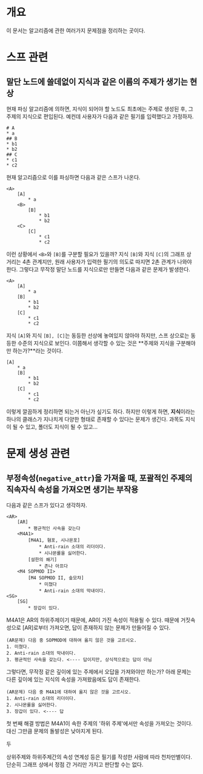 # 개요

이 문서는 알고리즘에 관한 여러가지 문제점을 정리하는 곳이다.



# 스프 관련

## 말단 노드에 쓸데없이 지식과 같은 이름의 주제가 생기는 현상

현재 파싱 알고리즘에 의하면, 지식이 되어야 할 노드도 최초에는 주제로 생성된 후, 그 주제의 지식으로 편입된다. 예컨데 사용자가 다음과 같은 필기를 입력했다고 가정하자.

```
# A
* a
## B
* b1
* b2
## C
* c1
* c2
```

현재 알고리즘으로 이를 파싱하면 다음과 같은 스프가 나온다.

```
<A>
	[A]
		* a
	<B>
		[B]
			* b1
			* b2
	<C>
		[C]
			* c1
			* c2
```

이런 상황에서 `<B>`와 `[B]`를 구분할 필요가 있을까? 지식 `[B]`와 지식 `[C]`의 그래프 상 거리는 4촌 관계지만, 원래 사용자가 입력한 필기의 의도로 따지면 2촌 관계가 나와야 한다. 그렇다고 무작정 말단 노드를 지식으로만 만들면 다음과 같은 문제가 발생한다.

```
<A>
	[A]
		* a
	[B]
		* b1
		* b2
	[C]
		* c1
		* c2
```

지식 `[A]`와 지식 `[B], [C]`는 동등한 선상에 놓여있지 않아야 하지만, 스프 상으로는 동등한 수준의 지식으로 보인다. 이쯤해서 생각할 수 있는 것은 **주제와 지식을 구분해야만 하는가?**라는 것이다.

```
[A]
	* a
	[B]
		* b1
		* b2
	[C]
		* c1
		* c2
```

이렇게 깔끔하게 정리하면 되는거 아닌가 싶기도 하다. 하지만 이렇게 하면, **지식**이라는 하나의 클래스가 지나치게 다양한 형태로 존재할 수 있다는 문제가 생긴다. 과목도 지식이 될 수 있고, 폴더도 지식이 될 수 있고...



# 문제 생성 관련

## 부정속성(`negative_attr`)을 가져올 때, 포괄적인 주제의 직속자식 속성을 가져오면 생기는 부작용

다음과 같은 스프가 있다고 생각하자.

```
<AR>
	[AR]
		* 평균적인 사속을 갖는다
	<M4A1>
		[M4A1, 혐포, 시나몬포]
			* Anti-rain 소대의 리더이다.
			* 시나몬롤을 싫어한다.
		[설한의 쐐기]
			* 존나 아프다
	<M4 SOPMOD II>
		[M4 SOPMOD II, 솦모챠]
			* 미쳤다
			* Anti-rain 소대의 막내이다.
<SG>
	[SG]
		* 장갑이 있다.
```

M4A1은 AR의 하위주제이기 때문에, AR이 가진 속성이 적용될 수 있다. 때문에 거짓속성으로 [AR]로부터 가져오면, 답이 존재하지 않는 문제가 만들어질 수 있다.

```
(AR문제) 다음 중 SOPMOD에 대하여 옳지 않은 것을 고르시오.
1. 미쳤다.
2. Anti-rain 소대의 막내이다.
3. 평균적인 사속을 갖는다. <---- 답이지만, 상식적으로는 답이 아님
```

그렇다면, 무작정 같은 깊이에 있는 주제에서 오답을 가져와야만 하는가? 아래 문제는 다른 깊이에 있는 지식의 속성을 가져왔음에도 답이 존재한다.

```
(AR문제) 다음 중 M4A1에 대하여 옳지 않은 것을 고르시오.
1. Anti-rain 소대의 리더이다.
2. 시나몬롤을 싫어한다.
3. 장갑이 있다. <---- 답
```

첫 번째 해결 방법은 M4A1이 속한 주제의 '하위 주제'에서만 속성을 가져오는 것이다. 대신 그만큼 문제의 돌발성은 낮아지게 된다.

두

상위주제와 하위주제간의 속성 연계성 등은 필기를 작성한 사람에 따라 천차만별이다. 단순히 그래프 상에서 정점 간 거리만 가지고 판단할 수는 없다.